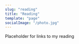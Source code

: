 ```yaml
---
slug: "reading" 
title: "Reading"
template: "page"
socialImage: "/photo.jpg"
---
```


Placeholder for links to my reading 